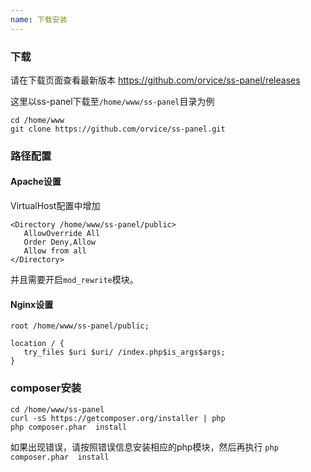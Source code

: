 ```yaml
---
name: 下载安装
---
```


### 下载

请在下载页面查看最新版本 https://github.com/orvice/ss-panel/releases

这里以ss-panel下载至`/home/www/ss-panel`目录为例


```
cd /home/www
git clone https://github.com/orvice/ss-panel.git

```

### 路径配置

#### Apache设置

VirtualHost配置中增加

```
<Directory /home/www/ss-panel/public>
   AllowOverride All
   Order Deny,Allow
   Allow from all
</Directory>
```

并且需要开启`mod_rewrite`模块。

#### Nginx设置

```
root /home/www/ss-panel/public;

location / {
   try_files $uri $uri/ /index.php$is_args$args;
}    
```

### composer安装

```
cd /home/www/ss-panel
curl -sS https://getcomposer.org/installer | php
php composer.phar  install
```

如果出现错误，请按照错误信息安装相应的php模块，然后再执行 `php composer.phar  install`




